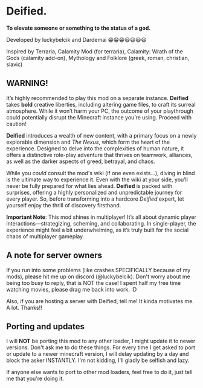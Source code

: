 # Deified.
**To elevate someone or something to the status of a god.**

Developed by luckybelcik and Dardemai 😁😁😁😃😃😃😃

Inspired by Terraria, Calamity Mod (for terraria), Calamity: Wrath of the Gods (calamity add-on), Mythology and Folklore (greek, roman, christian, slavic)

## **WARNING!**

It’s highly recommended to play this mod on a separate instance. **Deified** takes **bold** creative liberties, including altering game files, to craft its surreal atmosphere. While it won’t harm your PC, the outcome of your playthrough could potentially disrupt the Minecraft instance you’re using. Proceed with caution!



**Deified** introduces a wealth of new content, with a primary focus on a newly explorable dimension and _The Nexus_, which form the heart of the experience. Designed to delve into the complexities of human nature, it offers a distinctive role-play adventure that thrives on teamwork, alliances, as well as the darker aspects of greed, betrayal, and chaos.

While you _could_ consult the mod's wiki (if one even exists...), diving in blind is the ultimate way to experience it. Even with the wiki at your side, you’ll never be fully prepared for what lies ahead. **Deified** is packed with surprises, offering a highly personalized and unpredictable journey for every player. So, before transforming into a hardcore _Deified_ expert, let yourself enjoy the thrill of discovery firsthand.

**Important Note**: This mod shines in multiplayer! It’s all about dynamic player interactions—strategizing, scheming, and collaborating. In single-player, the experience might feel a bit underwhelming, as it’s truly built for the social chaos of multiplayer gameplay.

## **A note for server owners**

If you run into some problems (like crashes SPECIFICALLY because of my mods), please hit me up on discord (@luckybelcik). Don't worry about me being too busy to reply, that is NOT the case! I spent half my free time watching movies, please drag me back into work. :D

Also, if you are hosting a server with Deified, tell me! It kinda motivates me. A lot. Thanks!!

## **Porting and updates**

I will **NOT** be porting this mod to any other loader, I might update it to newer versions. Don't ask me to do these things. For every time I get asked to port or update to a newer minecraft version, I will delay updating by a day and block the asker INSTANTLY. I'm not kidding, I'll gladly be selfish and lazy.

If anyone else wants to port to other mod loaders, feel free to do it, just tell me that you're doing it.
